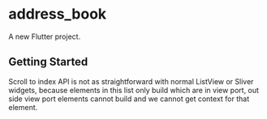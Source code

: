 # address_book

A new Flutter project.

## Getting Started

Scroll to index API is not as straightforward with normal ListView or Sliver widgets, because elements in this list only build which are in view port, out side view port elements cannot build and we cannot get context for that element.
